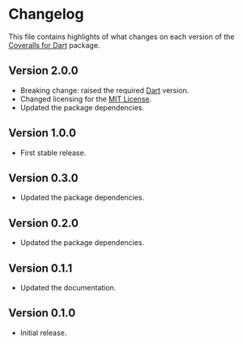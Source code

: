 # Changelog
This file contains highlights of what changes on each version of the [Coveralls for Dart](https://github.com/cedx/coveralls.dart) package.

## Version 2.0.0
- Breaking change: raised the required [Dart](https://www.dartlang.org) version.
- Changed licensing for the [MIT License](https://opensource.org/licenses/MIT).
- Updated the package dependencies.

## Version 1.0.0
- First stable release.

## Version 0.3.0
- Updated the package dependencies.

## Version 0.2.0
- Updated the package dependencies.

## Version 0.1.1
- Updated the documentation.

## Version 0.1.0
- Initial release.
